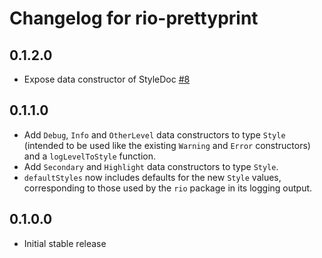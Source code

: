 # Changelog for rio-prettyprint

## 0.1.2.0

* Expose data constructor of StyleDoc [#8](https://github.com/commercialhaskell/rio-prettyprint/pull/8)

## 0.1.1.0

* Add `Debug`, `Info` and `OtherLevel` data constructors to type `Style` (intended to be used like the existing `Warning` and `Error` constructors) and a `logLevelToStyle` function.
* Add `Secondary` and `Highlight` data constructors to type `Style`.
* `defaultStyles` now includes defaults for the new `Style` values, corresponding to those used by the `rio` package in its logging output.

## 0.1.0.0

* Initial stable release
